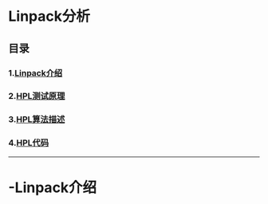 # **Linpack分析**

## 目录

### **1.[Linpack介绍](#-Linpack介绍)**

### **2.[HPL测试原理](#)**

### **3.[HPL算法描述](#)**

### **4.[HPL代码](#)**



---

# **-Linpack介绍**

